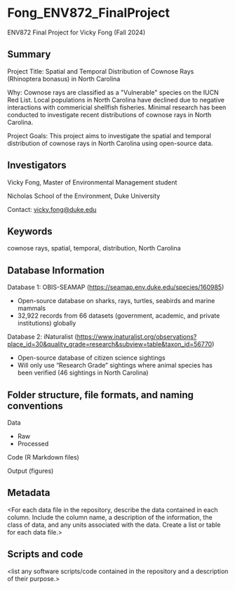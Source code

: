 # Fong_ENV872_FinalProject
ENV872 Final Project for Vicky Fong (Fall 2024)

## Summary
Project Title: Spatial and Temporal Distribution of Cownose Rays (Rhinoptera bonasus) in North Carolina

Why: Cownose rays are classified as a "Vulnerable" species on the IUCN Red List. Local populations in North Carolina have declined due to negative interactions with commericial shellfish fisheries. Minimal research has been conducted to investigate recent distributions of cownose rays in North Carolina.

Project Goals: This project aims to investigate the spatial and temporal distribution of cownose rays in North Carolina using open-source data.

## Investigators
Vicky Fong, Master of Environmental Management student

Nicholas School of the Environment, Duke University

Contact: vicky.fong@duke.edu

## Keywords
cownose rays, spatial, temporal, distribution, North Carolina

## Database Information
Database 1: OBIS-SEAMAP (https://seamap.env.duke.edu/species/160985)
- Open-source database on sharks, rays, turtles, seabirds and marine mammals 
- 32,922 records from 66 datasets (government, academic, and private institutions) globally

Database 2: iNaturalist (https://www.inaturalist.org/observations?place_id=30&quality_grade=research&subview=table&taxon_id=56770)
- Open-source database of citizen science sightings
- Will only use “Research Grade” sightings where animal species has been verified (46 sightings in North Carolina)

## Folder structure, file formats, and naming conventions
Data
- Raw
- Processed

Code (R Markdown files)

Output (figures)

## Metadata
<For each data file in the repository, describe the data contained in each column.
Include the column name, a description of the information, the class of data, and
any units associated with the data. Create a list or table for each data file.>

## Scripts and code
<list any software scripts/code contained in the repository and a description of
their purpose.>
